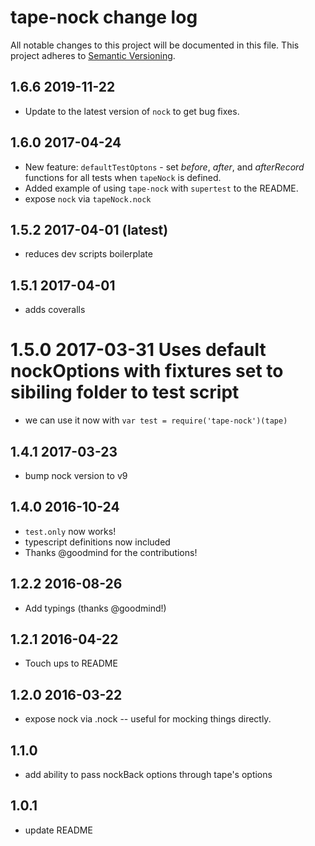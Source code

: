 # tape-nock change log

All notable changes to this project will be documented in this file.
This project adheres to [Semantic Versioning](http://semver.org/).

## 1.6.6 2019-11-22
* Update to the latest version of `nock` to get bug fixes.

## 1.6.0 2017-04-24
* New feature: `defaultTestOptons` - set *before*, *after*, and *afterRecord* functions for all tests when `tapeNock` is defined.
* Added example of using `tape-nock` with `supertest` to the README.
* expose `nock` via `tapeNock.nock`

## 1.5.2 2017-04-01 (latest)
* reduces dev scripts boilerplate

## 1.5.1 2017-04-01
* adds coveralls

# 1.5.0 2017-03-31 Uses default nockOptions with fixtures set to sibiling folder to test script
* we can use it now with ```var test = require('tape-nock')(tape)```

## 1.4.1 2017-03-23
* bump nock version to v9

## 1.4.0 2016-10-24
* `test.only` now works!
* typescript definitions now included
* Thanks @goodmind for the contributions!

## 1.2.2 2016-08-26
* Add typings (thanks @goodmind!)

## 1.2.1 2016-04-22
* Touch ups to README

## 1.2.0 2016-03-22
* expose nock via .nock -- useful for mocking things directly.

## 1.1.0
* add ability to pass nockBack options through tape's options

## 1.0.1
* update README
